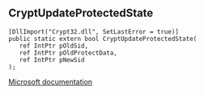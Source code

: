 ## CryptUpdateProtectedState

```
[DllImport("Crypt32.dll", SetLastError = true)]
public static extern bool CryptUpdateProtectedState(
   ref IntPtr pOldSid,
   ref IntPtr pOldProtectData,
   ref IntPtr pNewSid
);
```

[Microsoft documentation](https://docs.microsoft.com/en-us/windows/win32/api/dpapi/nf-dpapi-cryptupdateprotectedstate)
